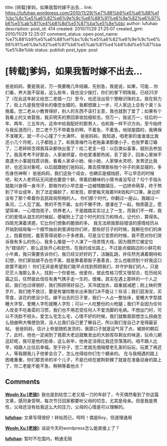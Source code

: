 title: [转载]爹妈，如果我暂时嫁不出去...
link: https://lufuhao.wordpress.com/2010/11/29/%e7%88%b9%e5%a6%88%ef%bc%8c%e5%a6%82%e6%9e%9c%e6%88%91%e6%9a%82%e6%97%b6%e5%ab%81%e4%b8%8d%e5%87%ba%e5%8e%bb/
author: lufuhao
description: 
post_id: 414
created: 2010/11/29 21:25:07
created_gmt: 2010/11/29 12:25:07
comment_status: open
post_name: %e7%88%b9%e5%a6%88%ef%bc%8c%e5%a6%82%e6%9e%9c%e6%88%91%e6%9a%82%e6%97%b6%e5%ab%81%e4%b8%8d%e5%87%ba%e5%8e%bb
status: publish
post_type: post

# [转载]爹妈，如果我暂时嫁不出去...

爸爸妈妈，要是我说，万一我要晚几年结婚，先别急，我是说，如果，可能... 你们看，养大我不容易，这么些年，我也没少挨打，你们的掌下明珠我，已经25岁了（在此这年龄又给您二老插一刀）至今，也还没出现个慧眼识珠的主。我在努力了，街上凡是我觉得长的像您女婿的，我都想跟上一步，可人家边上总有个臭丫头挽着。您二老从小教育得好，别人的东西不该打主意，我也就割了爱了；如果有个我看上的又肯娶我，我买明天的票回家收拾细软去，但万一，我说万一，往后的一年、两年、三五年内，这命中给我配好的那男人，也和我一样不识方向，至今始终与我反道而行，您二老千万不带着急的啊，不着急，不着急，地球是圆的，我俩保不准哪天，就一不小心撞了个大满怀。 爸爸妈妈，我知道，咱老家的谁谁谁比我还小几个月呢，儿子都抱上了。和我青梅竹马老拖鼻涕那傻小子，也张罗着订婚了，二老碎碎念得我耳朵都快出茧了！给二老支一招：以后类似喜事，就别去参加了。我高考考不好那会，人家谢师宴，你也爱凑那热闹，丢了面子，回来心里抹不直逮大小事就找茬训我，看看人家卓小她、侯小她，人家够水灵吧，发育还比我好，也还没对象呢，以后就跟她们爸妈玩，甭去搭理那些抱个孙子的臭显摆的，多伤身伤神啊！ 爸爸妈妈，我们这些个闺女，也确实是蜡烛胚，不让早恋的时候吧，和大人老师玩无间道也要尝个鲜，带着奶糖味的小情书谁没写过？勾个手指头就能兴奋得一身冷汗，那做作的小早恋是一边被残酷镇压，一边拼命萌芽，终于熬到了毕业成年，到了法定婚龄了，却发现，即使每天揣着9块钱和户口簿，身边却没有了那个牵着你去民政局照相的人。 你们那个时代，你翻过一座山，我越过一条河，二人见了面。男的不秃不瘸，女的不懒不馋，便凑在了一起，物质匮乏，愿望简单，一心喂饱孩子，供养老人，于是踏踏实实过上了一生，而我们不一样，我们的爱情从滋生的时候起，便被附上了这个时代的压力和特点，记代价，算得失。四周充满着诱惑，它比你们想象的脆弱的多。 我无法把我那段错误的感情经历从开始到结局每一个细节抽丝剥茧讲给你们听，那些好日子的时候，我赖在你们的床上，抱着抱枕，羞答答得说那小子多疼我，可是当它变质的时候，我不愿对你们哭诉我有多么的伤心、我多么像是一个人演了一场苦情大戏，因为既然它被定位为“错误的”，那么这些开心和悲伤，在我的成长路上，不过是点缀路边的小鲜花和小牛粪，我只需要告诉你们，我已经又好好的了，活蹦乱跳，并任然充满着期待和幻想，你们家姑娘不白也不美，就是靠着那股子愚善良，怎么也能捞到个好我这口欲罢不能的！ 你们无非是希望我们能早点找到照顾我们，并守护我们的人，只是茫茫人海那么多人，找到一个你爱他，他爱你，彼此性格习惯又很契合，在历经风霜之后，任然彼此信任有勇气携手走一生的，很难。其实在遇上那样的一个人之前，我们也过得很好，我们照顾得好自己，天冷就加衣，超重就减肥；刚上映的贺岁片，我们绝不放过，要是有皱纹敢长出来我们决不能让丫存活；我们逛淘宝，买零食，该花的绝没少花。嫁不出去的日子里，我们一人占一整张床，爱睡大字型就睡大字型，爱睡人字形就睡人字形；可以一人吃整份的火枪腿；我们不会因为任何人改变不吃香菜的习惯，我们也不用忍受任何人不爱洗脚的毛病。不想出门时，可以不洗脸不梳头，爱怎么宅怎么宅，心情不好的时候，我们就敢面部想怎么扭曲怎么扭曲咧大嘴使劲哭，没人比我们自己更了解自己，所以我们宠自己才宠得最妥帖。 爸爸妈妈，估计上帝是随机发货的，我那口子就是运气背了点，被排的朝后了，此时，他也一定闻到了我那大老远就散发出的大龄库存剩女的味道，玩命儿朝这赶呢，我可是他的肋骨，这么些年，他肯定活得比我还空落落的。咱不跟人比早，咱跟人比往后幸福，至于孙子，您二老就先借隔壁老孔家的玩玩，玩累了再还人，等我跟我儿子他爹会合了，怎么也得给你们生个嫡亲的。 在与我相遇的路上困难重重，你们那苦命的半个儿子，不是已经在披荆斩棘了就是在准备动身的路上了，你二老能不能不急，稍稍等着他点？

## Comments

**[Wooln Xu [老徐]](#7 "2011-02-25 17:36:08"):** 我也是到给您二老又插一刀的年龄了，今天偶然看到了你这篇文章，感同身受啊，每次节日回家都要听父母的叨念，尤其是母亲。但是我是男性，父母还没有给我这么大的压力，父母的心情是可以理解的。

**[lufuhao](#8 "2011-02-25 17:45:54"):** 文章写得很好！转帖而已，呵呵！偶是Boy，但道理通用

**[Wooln Xu [老徐]](#10 "2011-02-25 17:52:31"):** 话说今天的wordpress怎么能直接上了？

**[lufuhao](#11 "2011-02-25 17:54:55"):** 暂时不在国内，畅通无阻

